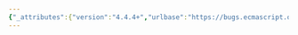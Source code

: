 ```yaml
---
{"_attributes":{"version":"4.4.4+","urlbase":"https://bugs.ecmascript.org/","maintainer":"dherman@mozilla.com"},"bug":{"bug_id":3791,"creation_ts":"2015-02-08 17:30:00 -0800","short_desc":"6.1.7.4 Table of Well-Known Intrinsic Objects has many empty cells","delta_ts":"2015-02-24 20:49:11 -0800","product":"Draft for 6th Edition","component":"editorial issue","version":"Rev 32: February 2, 2015 Draft","rep_platform":"All","op_sys":"All","bug_status":"VERIFIED","resolution":"FIXED","priority":"Normal","bug_severity":"normal","everconfirmed":true,"reporter":{"uid":"ecmascriptbugs","name":"Norbert"},"assigned_to":{"uid":"allen","name":"Allen Wirfs-Brock"},"long_desc":[{"commentid":12226,"comment_count":0,"who":{"uid":"ecmascriptbugs","name":"Norbert"},"bug_when":"2015-02-08 17:30:22 -0800","thetext":"The table of Well-Known Intrinsic Objects in section 6.1.7.4 has many empty cells. I can generally guess what the global names and ECMAScript Language associations for the given intrinsic names might be, but explicit information would be better."},{"commentid":12299,"comment_count":1,"who":{"uid":"allen","name":"Allen Wirfs-Brock"},"bug_when":"2015-02-10 19:33:54 -0800","thetext":"fixed in rev33 editor's draft"},{"commentid":12435,"comment_count":2,"who":{"uid":"allen","name":"Allen Wirfs-Brock"},"bug_when":"2015-02-12 12:17:39 -0800","thetext":"fixed in rev33"},{"commentid":12887,"comment_count":3,"who":{"uid":"ecmascriptbugs","name":"Norbert"},"bug_when":"2015-02-17 21:12:46 -0800","thetext":"The table is now better populated, but several entries look fishy:\n\n%DataaViewPrototype% → %DataViewPrototype%\n\n%DatView% → %DataView% (in %DataViewPrototype% row)\n\nFloat32Array.prototype, Float64Array.prototype: using mix of fonts\n\n%Generator%: initial value of the prototype property of %GeneratorFunction%?\n\n%GeneratorFunction%: constructor of generator objects(25.2.1)?\n\nJSON% → JSON\n\nMath% → Math\n\nObject.prototype: wrong font\n\n%ObjProto_values%: Object.prototype. toString? The initial value of the toString data property of %ObjectPrototype% (19.1.3.6)?\n\nReflect% → Reflect\n\nSset.prototype → Set.prototype\n\nSymbol.Prototype: wrong font\n\nsuper clas → super class (in %TypedArray% row)\n\nUint8ClampedArray: mix of fonts\n\nUint8ClampedArray.prototype: mix of fonts"},{"commentid":12926,"comment_count":4,"who":{"uid":"allen","name":"Allen Wirfs-Brock"},"bug_when":"2015-02-18 14:07:06 -0800","thetext":"fixed in rev34 editor's draft\n\nexcept that %Generator% description is correct, although some what odd"},{"commentid":13091,"comment_count":5,"who":{"uid":"allen","name":"Allen Wirfs-Brock"},"bug_when":"2015-02-19 19:11:01 -0800","thetext":"fixed in rev34"},{"commentid":13341,"comment_count":6,"who":{"uid":"ecmascriptbugs","name":"Norbert"},"bug_when":"2015-02-24 20:49:11 -0800","thetext":"Verified in rev 34 draft."}]}}
---
```

